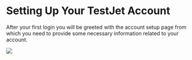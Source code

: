 # Setting Up Your TestJet Account

After your first login you will be greeted with the account setup page from which you need to provide some necessary information related to your account.

![](https://s3.amazonaws.com/cdn.freshdesk.com/data/helpdesk/attachments/production/151005445257/original/V9dftmnJBtFyvcDXNGjJdpg8KlZM89X7vA.png?1670321221)

